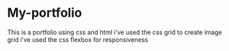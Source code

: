 # My-portfolio
This is a portfolio using css and html
i've used the css grid to create image grid 
i've used the css flexbox for responsiveness
